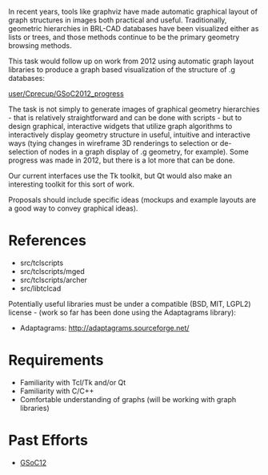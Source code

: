 In recent years, tools like graphviz have made automatic graphical
layout of graph structures in images both practical and useful.
Traditionally, geometric hierarchies in BRL-CAD databases have been
visualized either as lists or trees, and those methods continue to be
the primary geometry browsing methods.

This task would follow up on work from 2012 using automatic graph layout
libraries to produce a graph based visualization of the structure of .g
databases:

[user/Cprecup/GSoC2012_progress](/wiki/user/Cprecup/GSoC2012_progress)

The task is not simply to generate images of graphical geometry
hierarchies - that is relatively straightforward and can be done with
scripts - but to design graphical, interactive widgets that utilize
graph algorithms to interactively display geometry structure in useful,
intuitive and interactive ways (tying changes in wireframe 3D renderings
to selection or de-selection of nodes in a graph display of .g geometry,
for example). Some progress was made in 2012, but there is a lot more
that can be done.

Our current interfaces use the Tk toolkit, but Qt would also make an
interesting toolkit for this sort of work.

Proposals should include specific ideas (mockups and example layouts are
a good way to convey graphical ideas).

# References

-   src/tclscripts
-   src/tclscripts/mged
-   src/tclscripts/archer
-   src/libtclcad

Potentially useful libraries must be under a compatible (BSD, MIT,
LGPL2) license - (work so far has been done using the Adaptagrams
library):

-   Adaptagrams: <http://adaptagrams.sourceforge.net/>

# Requirements

-   Familiarity with Tcl/Tk and/or Qt
-   Familiarity with C/C++
-   Comfortable understanding of graphs (will be working with graph
    libraries)

# Past Efforts

-   [GSoC12](/wiki/user/Cprecup/GSoC2012_progress)
